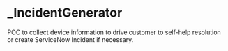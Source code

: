 # _IncidentGenerator
POC to collect device information to drive customer to self-help resolution or create ServiceNow Incident if necessary.
